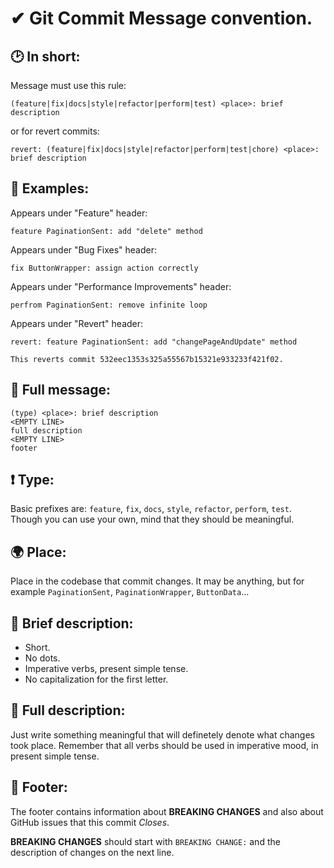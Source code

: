# ✔ Git Commit Message convention.

## 🕑 In short:
Message must use this rule:
```
(feature|fix|docs|style|refactor|perform|test) <place>: brief description
```
or for revert commits:
```
revert: (feature|fix|docs|style|refactor|perform|test|chore) <place>: brief description
```

## 📝 Examples:
Appears under "Feature" header:
```
feature PaginationSent: add "delete" method
```
Appears under "Bug Fixes" header:
```
fix ButtonWrapper: assign action correctly
```
Appears under "Performance Improvements" header:
```
perfrom PaginationSent: remove infinite loop
```
Appears under "Revert" header:
```
revert: feature PaginationSent: add "changePageAndUpdate" method

This reverts commit 532eec1353s325a55567b15321e933233f421f02.
```

## 📧 Full message:
```
(type) <place>: brief description
<EMPTY LINE>
full description
<EMPTY LINE>
footer
```

## ❗ Type:
Basic prefixes are: `feature`, `fix`, `docs`, `style`, `refactor`, `perform`, `test`.
Though you can use your own, mind that they should be meaningful.

## 🌍 Place:
Place in the codebase that commit changes. It may be anything, but for example `PaginationSent`, `PaginationWrapper`, `ButtonData`...

## 📜 Brief description:
* Short.
* No dots.
* Imperative verbs, present simple tense.
* No capitalization for the first letter.

## 📕 Full description:
Just write something meaningful that will definetely denote what changes took place.
Remember that all verbs should be used in imperative mood, in present simple tense.

## 📑 Footer:
The footer contains information about **BREAKING CHANGES** and also about GitHub issues that this commit *Closes*.

**BREAKING CHANGES** should start with `BREAKING CHANGE:` and the description of changes on the next line.